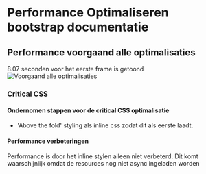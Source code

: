 # Performance Optimaliseren bootstrap documentatie

## Performance voorgaand alle optimalisaties
8.07 seconden voor het eerste frame is getoond
![Voorgaand alle optimalisaties](http://www.kager.io/uploads/minor/performance-matters/pm-all-before.png)

### Critical CSS

#### Ondernomen stappen voor de critical CSS optimalisatie
- 'Above the fold' styling als inline css zodat dit als eerste laadt.

#### Performance verbeteringen
Performance is door het inline stylen alleen niet verbeterd. Dit komt waarschijnlijk omdat de resources nog niet async ingeladen worden
